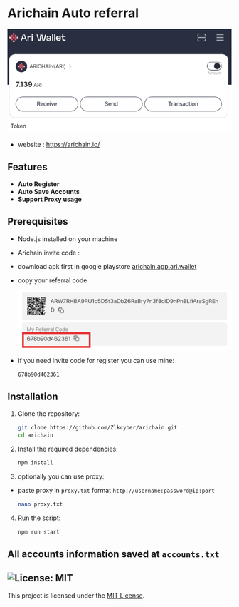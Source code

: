 # Arichain Auto referral

![banner](image.png)
- website : https://arichain.io/
## Features

- **Auto Register**
- **Auto Save Accounts**
- **Support Proxy usage**

## Prerequisites

- Node.js installed on your machine
- Arichain invite code : 
- download apk first in google playstore [arichain.app.ari.wallet](https://play.google.com/store/apps/details?id=arichain.app.ari.wallet)

- copy your referral code 

    ![code](image-1.png)

- if you need invite code for register you can use mine: 
    ```
    678b90d462361
    ```

## Installation

1. Clone the repository:
    ```sh
    git clone https://github.com/Zlkcyber/arichain.git
    cd arichain
    ```

2. Install the required dependencies:
    ```sh
    npm install
    ```
3. optionally you can use proxy: 
- paste proxy in `proxy.txt` format `http://username:password@ip:port` 
    ```sh
    nano proxy.txt
    ```
4. Run the script:
    ```sh
    npm run start
    ```

## All accounts information saved at `accounts.txt`


## ![License: MIT](https://img.shields.io/badge/License-MIT-yellow.svg)

This project is licensed under the [MIT License](LICENSE).